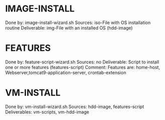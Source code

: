 # IMAGE-INSTALL
Done by: image-install-wizard.sh
Sources: iso-File with OS installation routine
Deliverable: img-File with an installed OS (hdd-image)

# FEATURES
Done by: feature-script-wizard.sh
Sources: no
Deliverable: Script to install one or more features (features-script)
Comment: Features are: home-host, Webserver,tomcat9-application-server, crontab-extension

# VM-INSTALL
Done by: vm-install-wizard.sh
Sources: hdd-image, features-script
Deliverables: vm-scripts, vm-hdd-image



